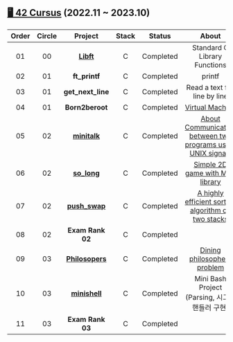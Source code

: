 ## [🖥️ 42 Cursus](https://younginstudy.tistory.com/category/42Seoul%20%5B22.11%7E23.10%5D) (2022.11 ~ 2023.10)


|Order|Circle|Project|Stack|Status|About|
|:---:|:---:|:---:|:---:|:---:|:---:|
|01|00|[**Libft**](https://github.com/YounginYoon/42seoul/tree/master/libft)|C|Completed|Standard C Library Functions|
|02|01|**ft_printf**|C|Completed|printf|
|03|01|**get_next_line**|C|Completed|Read a text file line by line|
|04|01|**Born2beroot**|C|Completed|[Virtual Machine](https://younginstudy.tistory.com/entry/42Seoul-Born2beroot)|
|05|02|[**minitalk**](https://github.com/YounginYoon/42seoul/tree/master/minitalk)|C|Completed|[About Communication between two programs using UNIX signals](https://younginstudy.tistory.com/entry/42Seoul-Minitalk)|
|06|02|[**so_long**](https://github.com/YounginYoon/42seoul/tree/master/so_long)|C|Completed|[Simple 2D game with MLX library](https://younginstudy.tistory.com/entry/42Seoul-Solong)|
|07|02|[**push_swap**](https://github.com/YounginYoon/42seoul/tree/master/push_swap)|C|Completed|[A highly efficient sorting algorithm on two stacks](https://younginstudy.tistory.com/entry/42Seoul-pushswap?category=1065282)|
|08|02|**Exam Rank 02**|C|Completed||
|09|03|[**Philosopers**](https://github.com/YounginYoon/42seoul/tree/master/Philosophers)|C|Completed|[Dining philosophers problem](https://younginstudy.tistory.com/entry/42Seoul-Philosophers?category=1065282)|
|10|03|[**minishell**](https://github.com/YounginYoon/minishell)|C|Completed|Mini Bash Project (Parsing, 시그널 핸들러 구현)|
|11|03|**Exam Rank 03**|C|Completed||


